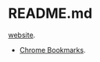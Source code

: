 README.md
=======

[website](http://tracythink.github.io/about/).
+ [Chrome Bookmarks](https://tracythink.github.io/VECTOR/bookmarks_tracy_export_2016.08.01.html).




